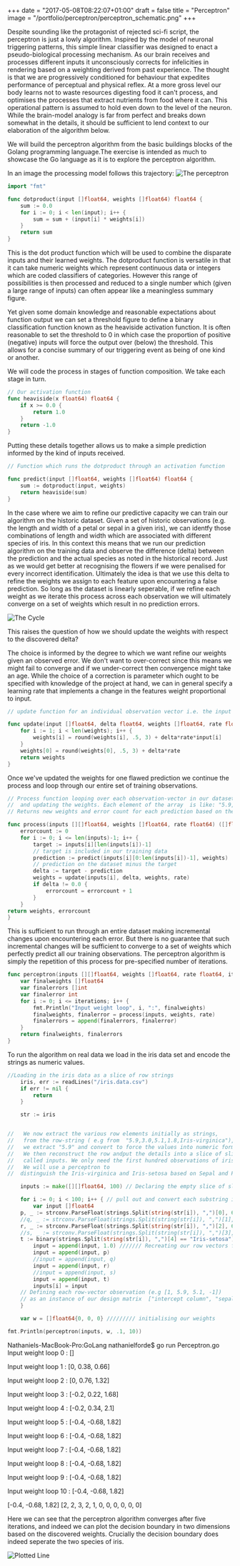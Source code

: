 +++
date = "2017-05-08T08:22:07+01:00"
draft = false
title = "Perceptron"
image = "/portfolio/perceptron/perceptron_schematic.png"
+++

Despite sounding like the protagonist of rejected sci-fi script, the perceptron is just a lowly algorithm. Inspired by the model of neuronal triggering patterns, this simple linear classifier was designed to enact a pseudo-biological processing mechanism. As our brain receives and processes different inputs it unconsciously corrects for infelicities in rendering based on a weighting derived from past experience. The thought is that we are progressively conditioned for behaviour that expedites performance of perceptual and physical reflex. At a more gross level our body learns not to waste resources digesting food it can't process, and optimises the processes that extract nutrients from food where it can. This operational pattern is assumed to hold even down to the level of the neuron.
While the brain-model analogy is far from perfect and breaks down somewhat in the details, it should be sufficient to lend context to our elaboration of the algorithm below.

We will build the perceptron algorithm from the basic buildings blocks of the Golang programming language.The exercise is intended as much to showcase the Go language as it is to explore the perceptron algorithm.  

In an image the processing model follows this trajectory:
![The perceptron](/portfolio/perceptron/perceptron_schematic.png)

``` go
import "fmt"

func dotproduct(input []float64, weights []float64) float64 {
    sum := 0.0
    for i := 0; i < len(input); i++ {
        sum = sum + (input[i] * weights[i])
    }
    return sum
}
```

This is the dot product function which will be used to combine the disparate inputs and their learned weights. The dotproduct function is versatile in that it can take numeric weights which represent continuous data or integers which are coded classifiers of categories. However this range of possibilities is then processed and reduced to a single number which (given a large range of inputs) can often appear like a meaningless summary figure.

Yet given some domain knowledge and reasonable expectations about function output we can set a threshold figure to define a binary classification function known as the heaviside activation function. It is often reasonable to set the threshold to 0 in which case the proportion of positive (negative) inputs will force the output over (below) the threshold. This allows for a concise summary of our triggering event as being of one kind or another.


We will code the process in stages of function composition. We take each stage in turn.

``` go
// Our activation function
func heaviside(x float64) float64 {
    if x >= 0.0 {
        return 1.0
    }
    return -1.0
}

```
Putting these details together allows us to make a simple prediction informed by the kind of inputs received.

``` go
// Function which runs the dotproduct through an activation function

func predict(input []float64, weights []float64) float64 {
    sum := dotproduct(input, weights)
    return heaviside(sum)
}

```
In the case where we aim to refine our predictive capacity we can train our algorithm on the historic dataset. Given a set of historic observations (e.g. the length and width of a petal or sepal in a given iris), we can identfy those combinations of length and width which are associated with different species of iris. In this context this means that we run our prediction algorithm on the training data and observe the difference (delta) between the prediction and the actual species as noted in the historical record. Just as we would get better at recognising the flowers if we were penalised for every incorrect identification.
Ultimately the idea is that we use this delta to refine the weights we assign to each feature upon encountering a false prediction. So long as the dataset is linearly seperable, if we refine each weight as we iterate this process across each observation we will ultimately converge on a set of weights which result in no prediction errors.

![The Cycle](/portfolio/perceptron/Cycle.png)

This raises the question of how we should update the weights with respect to the discovered delta?

The choice is informed by the degree to which we want refine our weights given an observed error. We don't want to over-correct since this means we might fail to converge and if we under-correct then convergence might take an age. While the choice of a correction is parameter which ought to be specified with knowledge of the project at hand, we can in general specify a learning rate that implements a change in the features weight proportional to input.

``` go
// update function for an individual observation vector i.e. the input array

func update(input []float64, delta float64, weights []float64, rate float64) []float64 {
    for i := 1; i < len(weights); i++ {
        weights[i] = round(weights[i], .5, 3) + delta*rate*input[i]
    }
    weights[0] = round(weights[0], .5, 3) + delta*rate
    return weights
}

```
Once we've updated the weights for one flawed prediction we continue the process and loop through our entire set of training observations.

``` go
// Process function looping over each observation-vector in our dataset (i.e. the array of input arrays)
//  and updating the weights. Each element of the array  is like: "5.9,3.0,5.1,1.8,Iris-virginica"
// Returns new weights and error count for each prediction based on the observed values.

func process(inputs [][]float64, weights []float64, rate float64) ([]float64, int) {
    errorcount := 0
    for i := 0; i <= len(inputs)-1; i++ {
        target := inputs[i][len(inputs[i])-1]        
        // target is included in our training data
        prediction := predict(inputs[i][0:len(inputs[i])-1], weights)
        // prediction on the dataset minus the target
        delta := target - prediction
        weights = update(inputs[i], delta, weights, rate)
        if delta != 0.0 {
            errorcount = errorcount + 1
        }
    }
return weights, errorcount
}

```
This is sufficient to run through an entire dataset making incremental changes upon encountering each error. But there is no guarantee that such incremental changes will be sufficient to converge to a set of weights which
perfectly predict all our training observations. The perceptron algorithm is simply the repetition of this process for pre-specified number of iterations.

``` go
func perceptron(inputs [][]float64, weights []float64, rate float64, iterations int) ([]float64, []int) {
    var finalweights []float64
    var finalerrors []int
    var finalerror int
    for i := 0; i <= iterations; i++ {
        fmt.Println("Input weight loop", i, ":", finalweights)
        finalweights, finalerror = process(inputs, weights, rate)
        finalerrors = append(finalerrors, finalerror)
    }
    return finalweights, finalerrors
}

```
To run the algorithm on real data we load in the iris data set and encode the strings as numeric values.

``` go
//Loading in the iris data as a slice of row strings
    iris, err := readLines("/iris.data.csv")
    if err != nil {
        return
    }

    str := iris


//   We now extract the various row elements initially as strings,
//   from the row-string ( e.g from  "5.9,3.0,5.1,1.8,Iris-virginica"),
//   we extract "5.9" and convert to force the values into numeric format.
//   We then reconstruct the row andput the details into a slice of slices
//   called inputs. We only need the first hundred observations of iris data.
//   We will use a perceptron to
//  distinguish the Iris-virginica and Iris-setosa based on Sepal and Petal length.

    inputs := make([][]float64, 100) // Declaring the empty slice of slices. Our design matrix.

    for i := 0; i < 100; i++ { // pull out and convert each substring into a number
        var input []float64
    p, _ := strconv.ParseFloat(strings.Split(string(str[i]), ",")[0], 64) // Sepal Length
    //q, _ := strconv.ParseFloat(strings.Split(string(str[i]), ",")[1], 64)
    r, _ := strconv.ParseFloat(strings.Split(string(str[i]), ",")[2], 64) // Petal Length
    //s, _ := strconv.ParseFloat(strings.Split(string(str[i]), ",")[3], 64)
    t := binary(strings.Split(string(str[i]), ",")[4] == "Iris-setosa")
        input = append(input, 1.0) /////// Recreating our row vectors for each observation
        input = append(input, p)
        //input = append(input, q)
        input = append(input, r)
        //input = append(input, s)
        input = append(input, t)
        inputs[i] = input
    // Defining each row-vector observation (e.g [1, 5.9, 5.1, -1])
    // as an instance of our design matrix  ["intercept column", "sepal length", "petal length", target]
    }

    var w = []float64{0, 0, 0} ///////// initialising our weights

fmt.Println(perceptron(inputs, w, .1, 10))

```
Nathaniels-MacBook-Pro:GoLang nathanielforde$ go run Perceptron.go
Input weight loop 0 : []

Input weight loop 1 : [0, 0.38, 0.66]

Input weight loop 2 : [0, 0.76, 1.32]

Input weight loop 3 : [-0.2, 0.22, 1.68]

Input weight loop 4 : [-0.2, 0.34, 2.1]

Input weight loop 5 : [-0.4, -0.68, 1.82]

Input weight loop 6 : [-0.4, -0.68, 1.82]

Input weight loop 7 : [-0.4, -0.68, 1.82]

Input weight loop 8 : [-0.4, -0.68, 1.82]

Input weight loop 9 : [-0.4, -0.68, 1.82]

Input weight loop 10 : [-0.4, -0.68, 1.82]

[-0.4, -0.68, 1.82] [2, 2, 3, 2, 1, 0, 0, 0, 0, 0, 0]

Here we can see that the perceptron algorithm converges after five iterations, and indeed we can plot the decision boundary in two dimensions based on the discovered weights. Crucially the decision boundary does indeed seperate the two species of iris.

![Plotted Line](/portfolio/perceptron/boundary.png)

